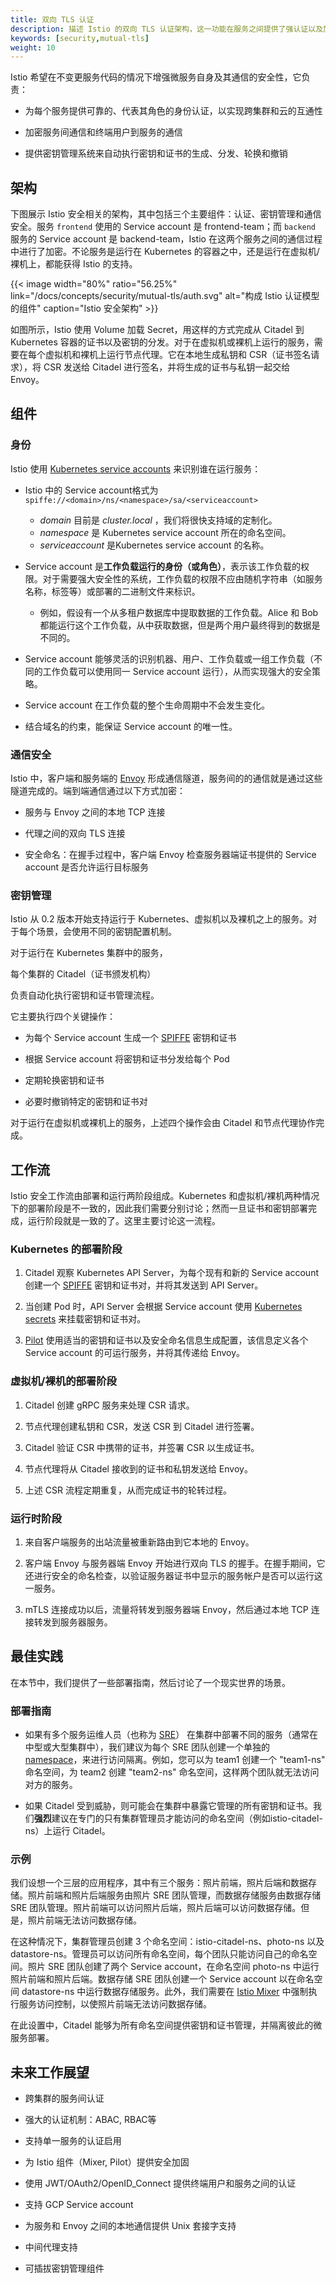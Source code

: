 ```yaml
---
title: 双向 TLS 认证
description: 描述 Istio 的双向 TLS 认证架构，这一功能在服务之间提供了强认证以及加密通讯的能力。
keywords: [security,mutual-tls]
weight: 10
---
```


Istio 希望在不变更服务代码的情况下增强微服务自身及其通信的安全性，它负责：

* 为每个服务提供可靠的、代表其角色的身份认证，以实现跨集群和云的互通性

* 加密服务间通信和终端用户到服务的通信

* 提供密钥管理系统来自动执行密钥和证书的生成、分发、轮换和撤销

## 架构

下图展示 Istio 安全相关的架构，其中包括三个主要组件：认证、密钥管理和通信安全。服务 `frontend` 使用的 Service account 是 frontend-team；而 `backend` 服务的 Service account 是 backend-team，Istio 在这两个服务之间的通信过程中进行了加密。不论服务是运行在 Kubernetes 的容器之中，还是运行在虚拟机/裸机上，都能获得 Istio 的支持。

{{< image width="80%" ratio="56.25%"
    link="/docs/concepts/security/mutual-tls/auth.svg"
    alt="构成 Istio 认证模型的组件"
    caption="Istio 安全架构"
    >}}

如图所示，Istio 使用 Volume 加载 Secret，用这样的方式完成从 Citadel 到 Kubernetes 容器的证书以及密钥的分发。对于在虚拟机或裸机上运行的服务，需要在每个虚拟机和裸机上运行节点代理。它在本地生成私钥和 CSR（证书签名请求），将 CSR 发送给 Citadel 进行签名，并将生成的证书与私钥一起交给 Envoy。

## 组件

### 身份

Istio 使用 [Kubernetes service accounts](https://kubernetes.io/docs/tasks/configure-pod-container/configure-service-account/) 来识别谁在运行服务：

* Istio 中的 Service account格式为 `spiffe://<domain>/ns/<namespace>/sa/<serviceaccount>`
  * _domain_ 目前是 _cluster.local_ ，我们将很快支持域的定制化。
  * _namespace_ 是 Kubernetes service account 所在的命名空间。
  * _serviceaccount_ 是Kubernetes service account 的名称。

* Service account 是**工作负载运行的身份（或角色）**，表示该工作负载的权限。对于需要强大安全性的系统，工作负载的权限不应由随机字符串（如服务名称，标签等）或部署的二进制文件来标识。
  * 例如，假设有一个从多租户数据库中提取数据的工作负载。Alice 和 Bob 都能运行这个工作负载，从中获取数据，但是两个用户最终得到的数据是不同的。

* Service account 能够灵活的识别机器、用户、工作负载或一组工作负载（不同的工作负载可以使用同一 Service account 运行），从而实现强大的安全策略。

* Service account 在工作负载的整个生命周期中不会发生变化。

* 结合域名的约束，能保证 Service account 的唯一性。

### 通信安全

Istio 中，客户端和服务端的 [Envoy](https://envoyproxy.github.io/envoy/) 形成通信隧道，服务间的的通信就是通过这些隧道完成的。端到端通信通过以下方式加密：

* 服务与 Envoy 之间的本地 TCP 连接

* 代理之间的双向 TLS 连接

* 安全命名：在握手过程中，客户端 Envoy 检查服务器端证书提供的 Service account 是否允许运行目标服务

### 密钥管理

Istio 从 0.2 版本开始支持运行于 Kubernetes、虚拟机以及裸机之上的服务。对于每个场景，会使用不同的密钥配置机制。

对于运行在 Kubernetes 集群中的服务，

每个集群的 Citadel（证书颁发机构）

负责自动化执行密钥和证书管理流程。

它主要执行四个关键操作：

* 为每个 Service account 生成一个 [SPIFFE](https://spiffe.github.io/docs/svid) 密钥和证书

* 根据 Service account 将密钥和证书分发给每个 Pod

* 定期轮换密钥和证书

* 必要时撤销特定的密钥和证书对

对于运行在虚拟机或裸机上的服务，上述四个操作会由 Citadel 和节点代理协作完成。

## 工作流

Istio 安全工作流由部署和运行两阶段组成。Kubernetes 和虚拟机/裸机两种情况下的部署阶段是不一致的，因此我们需要分别讨论；然而一旦证书和密钥部署完成，运行阶段就是一致的了。这里主要讨论这一流程。

### Kubernetes 的部署阶段

1. Citadel 观察 Kubernetes API Server，为每个现有和新的 Service account 创建一个 [SPIFFE](https://spiffe.github.io/docs/svid) 密钥和证书对，并将其发送到 API Server。

1. 当创建 Pod 时，API Server 会根据 Service account 使用 [Kubernetes secrets](https://kubernetes.io/docs/concepts/configuration/secret/) 来挂载密钥和证书对。

1. [Pilot](/docs/concepts/traffic-management/pilot/) 使用适当的密钥和证书以及安全命名信息生成配置，该信息定义各个 Service account 的可运行服务，并将其传递给 Envoy。

### 虚拟机/裸机的部署阶段

1. Citadel 创建 gRPC 服务来处理 CSR 请求。

1. 节点代理创建私钥和 CSR，发送 CSR 到 Citadel 进行签署。

1. Citadel 验证 CSR 中携带的证书，并签署 CSR 以生成证书。

1. 节点代理将从 Citadel 接收到的证书和私钥发送给 Envoy。

1. 上述 CSR 流程定期重复，从而完成证书的轮转过程。

### 运行时阶段

1. 来自客户端服务的出站流量被重新路由到它本地的 Envoy。

1. 客户端 Envoy 与服务器端 Envoy 开始进行双向 TLS 的握手。在握手期间，它还进行安全的命名检查，以验证服务器证书中显示的服务帐户是否可以运行这一服务。

1. mTLS 连接成功以后，流量将转发到服务器端 Envoy，然后通过本地 TCP 连接转发到服务器服务。

## 最佳实践

在本节中，我们提供了一些部署指南，然后讨论了一个现实世界的场景。

### 部署指南

* 如果有多个服务运维人员（也称为 [SRE](https://en.wikipedia.org/wiki/Site_reliability_engineering)） 在集群中部署不同的服务（通常在中型或大型集群中），我们建议为每个 SRE 团队创建一个单独的 [namespace](https://en.wikipedia.org/wiki/Site_reliability_engineering)，来进行访问隔离。例如，您可以为 team1 创建一个 "team1-ns" 命名空间，为 team2 创建 "team2-ns" 命名空间，这样两个团队就无法访问对方的服务。

* 如果 Citadel 受到威胁，则可能会在集群中暴露它管理的所有密钥和证书。我们**强烈**建议在专门的只有集群管理员才能访问的命名空间（例如istio-citadel-ns）上运行 Citadel。

### 示例

我们设想一个三层的应用程序，其中有三个服务：照片前端，照片后端和数据存储。照片前端和照片后端服务由照片 SRE 团队管理，而数据存储服务由数据存储 SRE 团队管理。照片前端可以访问照片后端，照片后端可以访问数据存储。但是，照片前端无法访问数据存储。

在这种情况下，集群管理员创建 3 个命名空间：istio-citadel-ns、photo-ns 以及 datastore-ns。管理员可以访问所有命名空间，每个团队只能访问自己的命名空间。照片 SRE 团队创建了两个 Service account，在命名空间 photo-ns 中运行照片前端和照片后端。数据存储 SRE 团队创建一个 Service account 以在命名空间 datastore-ns 中运行数据存储服务。此外，我们需要在 [Istio Mixer](/docs/concepts/policies-and-telemetry/) 中强制执行服务访问控制，以使照片前端无法访问数据存储。

在此设置中，Citadel 能够为所有命名空间提供密钥和证书管理，并隔离彼此的微服务部署。

## 未来工作展望

* 跨集群的服务间认证

* 强大的认证机制：ABAC, RBAC等

* 支持单一服务的认证启用

* 为 Istio 组件（Mixer, Pilot）提供安全加固

* 使用 JWT/OAuth2/OpenID_Connect 提供终端用户和服务之间的认证

* 支持 GCP Service account

* 为服务和 Envoy 之间的本地通信提供 Unix 套接字支持

* 中间代理支持

* 可插拔密钥管理组件
